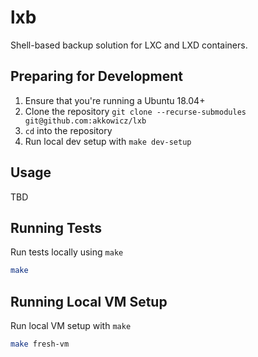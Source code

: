# lxb

Shell-based backup solution for LXC and LXD containers.

## Preparing for Development

1. Ensure that you're running a Ubuntu 18.04+
2. Clone the repository `git clone --recurse-submodules git@github.com:akkowicz/lxb`
3. `cd` into the repository
4. Run local dev setup with `make dev-setup`

## Usage

TBD

## Running Tests

Run tests locally using `make`

```bash
make
```

## Running Local VM Setup

Run local VM setup with `make`

```bash
make fresh-vm
```
